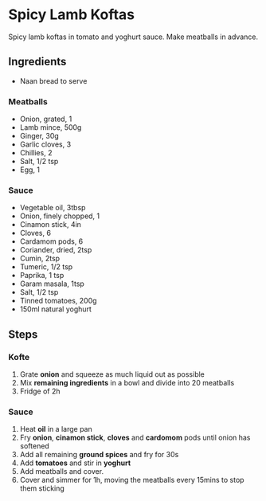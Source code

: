 # Spicy Lamb Koftas

Spicy lamb koftas in tomato and yoghurt sauce.  Make meatballs in advance.

## Ingredients
- Naan bread to serve

### Meatballs
- Onion, grated, 1
- Lamb mince, 500g
- Ginger, 30g
- Garlic cloves, 3
- Chillies, 2
- Salt, 1/2 tsp
- Egg, 1

### Sauce
- Vegetable oil, 3tbsp
- Onion, finely chopped, 1
- Cinamon stick, 4in
- Cloves, 6
- Cardamom pods, 6
- Coriander, dried, 2tsp
- Cumin, 2tsp
- Tumeric, 1/2 tsp
- Paprika, 1 tsp
- Garam masala, 1tsp
- Salt, 1/2 tsp
- Tinned tomatoes, 200g
- 150ml natural yoghurt

## Steps

### Kofte
1. Grate **onion** and squeeze as much liquid out as possible
1. Mix **remaining ingredients** in a bowl and divide into 20 meatballs
1. Fridge of 2h

### Sauce
1. Heat **oil** in a large pan
1. Fry **onion**, **cinamon stick**, **cloves** and **cardomom** pods until onion has softened
1. Add all remaining **ground spices** and fry for 30s
1. Add **tomatoes** and stir in **yoghurt**
1. Add meatballs and cover.
1. Cover and simmer for 1h, moving the meatballs every 15mins to stop them sticking
